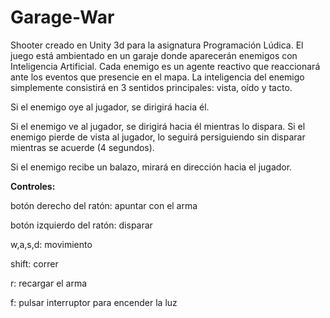 # Garage-War

Shooter creado en Unity 3d para la asignatura Programación Lúdica. El juego está ambientado en un garaje donde aparecerán enemigos con Inteligencia Artificial. Cada enemigo es un agente reactivo que reaccionará ante los eventos que presencie en el mapa. La inteligencia del enemigo simplemente consistirá en 3 sentidos principales: vista, oído y tacto. 

Si el enemigo oye al jugador, se dirigirá hacia él.

Si el enemigo ve al jugador, se dirigirá hacia él mientras lo dispara. Si el enemigo pierde de vista al jugador, lo seguirá persiguiendo sin disparar mientras se acuerde (4 segundos).

Si el enemigo recibe un balazo, mirará en dirección hacia el jugador.


**Controles:**

botón derecho del ratón: apuntar con el arma

botón izquierdo del ratón: disparar

w,a,s,d: movimiento

shift: correr

r: recargar el arma

f: pulsar interruptor para encender la luz
